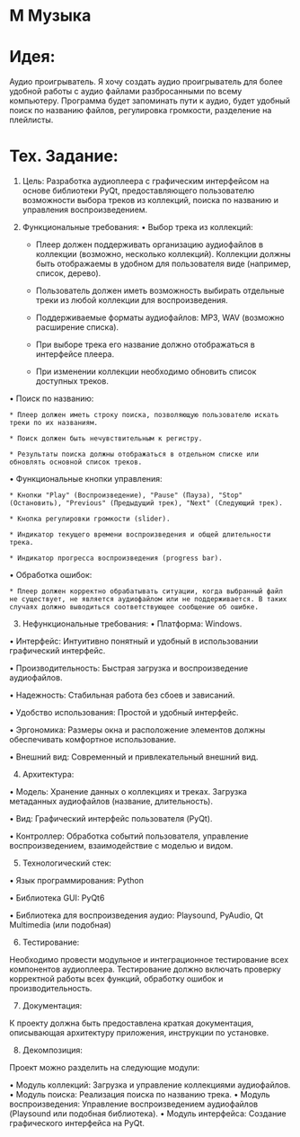 # M Музыка

# Идея:
Аудио проигрыватель.
Я хочу создать аудио проигрыватель для более удобной работы с аудио файлами разбросанными по всему компьютеру.
Программа будет запоминать пути к аудио, будет удобный поиск по названию файлов, регулировка громкости, разделение на плейлисты.

# Тех. Задание:
1. Цель:
Разработка аудиоплеера с графическим интерфейсом на основе библиотеки PyQt, предоставляющего пользователю возможности выбора треков из коллекций, поиска по названию и управления воспроизведением.


2. Функциональные требования:
• Выбор трека из коллекций:

    * Плеер должен поддерживать организацию аудиофайлов в коллекции (возможно, несколько коллекций). Коллекции должны быть отображаемы в удобном для пользователя виде (например, список, дерево).
    
    * Пользователь должен иметь возможность выбирать отдельные треки из любой коллекции для воспроизведения.
    
    * Поддерживаемые форматы аудиофайлов: MP3, WAV (возможно расширение списка).
    
    * При выборе трека его название должно отображаться в интерфейсе плеера.
    
    * При изменении коллекции необходимо обновить список доступных треков.
 
• Поиск по названию:

    * Плеер должен иметь строку поиска, позволяющую пользователю искать треки по их названиям.
    
    * Поиск должен быть нечувствительным к регистру.
    
    * Результаты поиска должны отображаться в отдельном списке или обновлять основной список треков.

• Функциональные кнопки управления:

    * Кнопки "Play" (Воспроизведение), "Pause" (Пауза), "Stop" (Остановить), "Previous" (Предыдущий трек), "Next" (Следующий трек).
    
    * Кнопка регулировки громкости (slider).
    
    * Индикатор текущего времени воспроизведения и общей длительности трека.
    
    * Индикатор прогресса воспроизведения (progress bar).

• Обработка ошибок:

    * Плеер должен корректно обрабатывать ситуации, когда выбранный файл не существует, не является аудиофайлом или не поддерживается. В таких случаях должно выводиться соответствующее сообщение об ошибке.


3. Нефункциональные требования:
• Платформа: Windows.

• Интерфейс: Интуитивно понятный и удобный в использовании графический интерфейс.

• Производительность: Быстрая загрузка и воспроизведение аудиофайлов.

• Надежность: Стабильная работа без сбоев и зависаний.

• Удобство использования: Простой и удобный интерфейс.

• Эргономика: Размеры окна и расположение элементов должны обеспечивать комфортное использование.

• Внешний вид: Современный и привлекательный внешний вид.


4. Архитектура:

• Модель: Хранение данных о коллекциях и треках. Загрузка метаданных аудиофайлов (название, длительность).

• Вид: Графический интерфейс пользователя (PyQt).

• Контроллер: Обработка событий пользователя, управление воспроизведением, взаимодействие с моделью и видом.


5. Технологический стек:

• Язык программирования: Python

• Библиотека GUI: PyQt6

• Библиотека для воспроизведения аудио: Playsound, PyAudio, Qt Multimedia (или подобная)


6. Тестирование:

Необходимо провести модульное и интеграционное тестирование всех компонентов аудиоплеера. Тестирование должно включать проверку корректной работы всех функций, обработку ошибок и производительность.

7. Документация:

К проекту должна быть предоставлена краткая документация, описывающая архитектуру приложения, инструкции по установке.


8. Декомпозиция:

Проект можно разделить на следующие модули:

• Модуль коллекций: Загрузка и управление коллекциями аудиофайлов.
• Модуль поиска: Реализация поиска по названию трека.
• Модуль воспроизведения: Управление воспроизведением аудиофайлов (Playsound или подобная библиотека).
• Модуль интерфейса: Создание графического интерфейса на PyQt.

